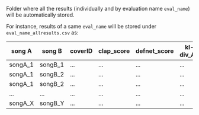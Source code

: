 Folder where all the results (individually and by evaluation name `eval_name`) will be automatically stored. 

For instance, results of a same `eval_name` will be stored under `eval_name_allresults.csv` as: 

 | song A   | song B    | coverID   | clap_score    | defnet_score  | kl-div_AB     | kl-div_BA     | kl-div     |
 | ------- | ------- | ------- | -------- | -------- | -------- | ------- | ------- |
| songA_1      | songB_1        | ... | ... | ... | ... | ... | ... | ...
| songA_1      | songB_2        | ... | ... | ... | ... | ... | ... | ...
| songA_1      | songB_2        | ... | ... | ... | ... | ... | ... | ...
| ...      | ...        | ... | ... | ... | ... | ... | ... | ...
| songA_X      | songB_Y        | ... | ... | ... | ... | ... | ... | ...

